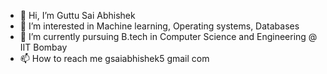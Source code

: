 - 👋 Hi, I’m Guttu Sai Abhishek
- 👀 I’m interested in Machine learning, Operating systems, Databases
- 🌱 I’m currently pursuing B.tech in Computer Science and Engineering @ IIT Bombay
- 📫 How to reach me gsaiabhishek5 <AT> gmail <DOT> com
 
<!---
gsaiabhishek/gsaiabhishek is a ✨ special ✨ repository because its `README.md` (this file) appears on your GitHub profile.
You can click the Preview link to take a look at your changes.
--->
